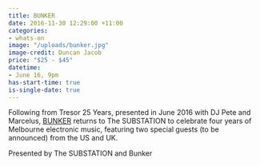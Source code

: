 ```yaml
---
title: BUNKER
date: 2016-11-30 12:29:00 +11:00
categories:
- whats-on
image: "/uploads/bunker.jpg"
image-credit: Duncan Jacob
price: "$25 - $45"
datetime:
- June 16, 9pm
has-start-time: true
is-single-date: true
---
```


Following from Tresor 25 Years, presented in June 2016 with DJ Pete and Marcelus, [BUNKER](http://bunker-music.com) returns to The SUBSTATION to celebrate four years of Melbourne electronic music, featuring two special guests (to be announced) from the US and UK. 

Presented by The SUBSTATION and Bunker